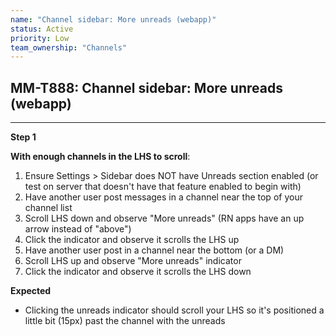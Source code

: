 ```yaml
---
name: "Channel sidebar: More unreads (webapp)"
status: Active
priority: Low
team_ownership: "Channels"
---
```


## MM-T888: Channel sidebar: More unreads (webapp)

---

**Step 1**

**With enough channels in the LHS to scroll**:

1. Ensure Settings > Sidebar does NOT have Unreads section enabled (or test on server that doesn't have that feature enabled to begin with)
2. Have another user post messages in a channel near the top of your channel list
3. Scroll LHS down and observe "More unreads" (RN apps have an up arrow instead of "above")
4. Click the indicator and observe it scrolls the LHS up
5. Have another user post in a channel near the bottom (or a DM)
6. Scroll LHS up and observe "More unreads" indicator
7. Click the indicator and observe it scrolls the LHS down

**Expected**

- Clicking the unreads indicator should scroll your LHS so it's positioned a little bit (15px) past the channel with the unreads
